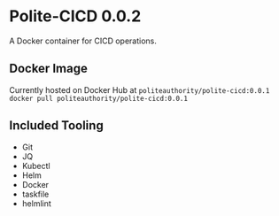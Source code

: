 # Polite-CICD 0.0.2
A Docker container for CICD operations.

## Docker Image
Currently hosted on Docker Hub at `politeauthority/polite-cicd:0.0.1`
`docker pull politeauthority/polite-cicd:0.0.1`

## Included Tooling
 - Git
 - JQ
 - Kubectl
 - Helm
 - Docker
 - taskfile
 - helmlint
